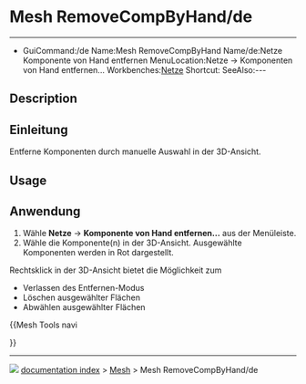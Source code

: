 # Mesh RemoveCompByHand/de
---
- GuiCommand:/de
   Name:Mesh RemoveCompByHand   Name/de:Netze Komponente von Hand entfernen‏‎
   MenuLocation:Netze → Komponenten von Hand entfernen...
   Workbenches:[Netze](Mesh_Workbench/de.md)
   Shortcut:
   SeeAlso:---


</div>

## Description


<div class="mw-translate-fuzzy">

## Einleitung

Entferne Komponenten durch manuelle Auswahl in der 3D-Ansicht.


</div>

## Usage


<div class="mw-translate-fuzzy">

## Anwendung

1.  Wähle **Netze** → **Komponente von Hand entfernen...** aus der Menüleiste.
2.  Wähle die Komponente(n) in der 3D-Ansicht. Ausgewählte Komponenten werden in Rot dargestellt.

Rechtsklick in der 3D-Ansicht bietet die Möglichkeit zum

-   Verlassen des Entfernen-Modus
-   Löschen ausgewählter Flächen
-   Abwählen ausgewählter Flächen


</div>





{{Mesh Tools navi

}}



---
![](images/Right_arrow.png) [documentation index](../README.md) > [Mesh](Mesh_Workbench.md) > Mesh RemoveCompByHand/de
